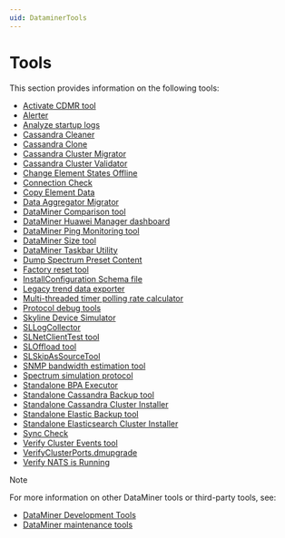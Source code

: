 ```yaml
---
uid: DataminerTools
---
```


# Tools

This section provides information on the following tools:

- [Activate CDMR tool](xref:Activate_CDMR)
- [Alerter](xref:Alerter)
- [Analyze startup logs](xref:Analyze_Startup_Logs)
- [Cassandra Cleaner](xref:Cassandra_Cleaner)
- [Cassandra Clone](xref:Cassandra_Clone)
- [Cassandra Cluster Migrator](xref:Cassandra_Cluster_Migrator)
- [Cassandra Cluster Validator](xref:Cassandra_Cluster_Validator)
- [Change Element States Offline](xref:Change_Element_States_Offline)
- [Connection Check](xref:Connection_Check)
- [Copy Element Data](xref:Copy_Element_Data)
- [Data Aggregator Migrator](xref:Data_Aggregator_Migrator)
- [DataMiner Comparison tool](xref:DataMinerComparisonTool)
- [DataMiner Huawei Manager dashboard](xref:Huawei_Manager_Dashboard)
- [DataMiner Ping Monitoring tool](xref:PingMonitoring)
- [DataMiner Size tool](xref:DataMinerSizeTool)
- [DataMiner Taskbar Utility](xref:DataMiner_Taskbar_Utility)
- [Dump Spectrum Preset Content](xref:Dump_Spectrum_Preset_Content)
- [Factory reset tool](xref:Factory_reset_tool)
- [InstallConfiguration Schema file](xref:InstallConfiguration_XSD)
- [Legacy trend data exporter](xref:Legacy_Trend_Data_Exporter)
- [Multi-threaded timer polling rate calculator](xref:Multi_Threaded_Timer_Polling_Rate_Calculator)
- [Protocol debug tools](xref:Protocol_Debug_Tools)
- [Skyline Device Simulator](xref:TOOQASNMPSimulator)
- [SLLogCollector](xref:SLLogCollector)
- [SLNetClientTest tool](xref:SLNetClientTest_tool)
- [SLOffload tool](xref:SLOffload_tool)
- [SLSkipAsSourceTool](xref:SLSkipAsSourceTool)
- [SNMP bandwidth estimation tool](xref:SNMP_Bandwidth_Estimation_Tool)
- [Spectrum simulation protocol](xref:Spectrum_Simulation_protocol)
- [Standalone BPA Executor](xref:Standalone_BPA_Executor)
- [Standalone Cassandra Backup tool](xref:Standalone_Cassandra_Backup_Tool)
- [Standalone Cassandra Cluster Installer](xref:Standalone_Cassandra_Cluster_Installer)
- [Standalone Elastic Backup tool](xref:Standalone_Elastic_Backup_Tool)
- [Standalone Elasticsearch Cluster Installer](xref:Standalone_Elasticsearch_Cluster_Installer)
- [Sync Check](xref:Sync_Check)
- [Verify Cluster Events tool](xref:Verify_Cluster_Events_Tool)
- [VerifyClusterPorts.dmupgrade](xref:VerifyClusterPortsdmupgrade)
- [Verify NATS is Running](xref:VerifyNatsIsRunning)

> [!NOTE]
> For more information on other DataMiner tools or third-party tools, see:
>
> - [DataMiner Development Tools](xref:TOOLS)
> - [DataMiner maintenance tools](xref:Cleaning_up_unused_files_on_a_DMA)
